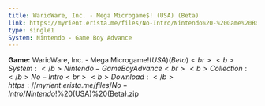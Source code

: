 ```yaml
---
title: WarioWare, Inc. - Mega Microgame$! (USA) (Beta)
link: https://myrient.erista.me/files/No-Intro/Nintendo%20-%20Game%20Boy%20Advance/WarioWare,%20Inc.%20-%20Mega%20Microgame$!%20(USA)%20(Beta).zip
type: single1
System: Nintendo - Game Boy Advance
---
```

<b>Game:</b> WarioWare, Inc. - Mega Microgame$! (USA) (Beta)<br>
<b>System:</b> Nintendo - Game Boy Advance<br>
<b>Collection:</b> No-Intro<br>
<b>Download:</b> https://myrient.erista.me/files/No-Intro/Nintendo%20-%20Game%20Boy%20Advance/WarioWare,%20Inc.%20-%20Mega%20Microgame$!%20(USA)%20(Beta).zip